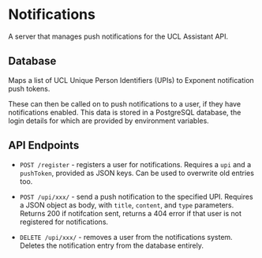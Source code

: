 # Notifications

A server that manages push notifications for the UCL Assistant API.

## Database

Maps a list of UCL Unique Person Identifiers (UPIs) to Exponent notification
push tokens.

These can then be called on to push notifications to a user, if they have
notifications enabled. This data is stored in a PostgreSQL database, the login
details for which are provided by environment variables.

## API Endpoints

* `POST /register` - registers a user for notifications. Requires a `upi` and a
  `pushToken`, provided as JSON keys. Can be used to overwrite old entries too.

* `POST /upi/xxx/` - send a push notification to the specified UPI. Requires a
  JSON object as body, with `title`, `content`, and `type` parameters. Returns
  200 if notifcation sent, returns a 404 error if that user is not registered for
  notifications.

* `DELETE /upi/xxx/` - removes a user from the notifications system. Deletes the
  notification entry from the database entirely.
